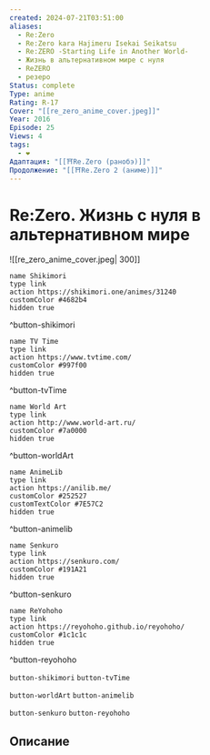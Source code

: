 ```yaml
---
created: 2024-07-21T03:51:00
aliases:
  - Re:Zero
  - Re:Zero kara Hajimeru Isekai Seikatsu
  - Re:ZERO -Starting Life in Another World-
  - Жизнь в альтернативном мире с нуля
  - ReZERO
  - резеро
Status: complete
Type: anime
Rating: R-17
Cover: "[[re_zero_anime_cover.jpeg]]"
Year: 2016
Episode: 25
Views: 4
tags:
  - ❤
Адаптация: "[[⛩️Re.Zero (ранобэ)]]"
Продолжение: "[[⛩️Re.Zero 2 (аниме)]]"
---
```


# Re:Zero. Жизнь с нуля в альтернативном мире

![[re_zero_anime_cover.jpeg| 300]]

```button
name Shikimori
type link
action https://shikimori.one/animes/31240
customColor #4682b4
hidden true
```
^button-shikimori

```button
name TV Time
type link
action https://www.tvtime.com/
customColor #997f00
hidden true
```
^button-tvTime

```button
name World Art
type link
action http://www.world-art.ru/
customColor #7a0000
hidden true
```
^button-worldArt

```button
name AnimeLib
type link
action https://anilib.me/
customColor #252527
customTextColor #7E57C2
hidden true
```
^button-animelib

```button
name Senkuro
type link
action https://senkuro.com/
customColor #191A21
hidden true
```
^button-senkuro

```button
name ReYohoho
type link
action https://reyohoho.github.io/reyohoho/
customColor #1c1c1c
hidden true
```
^button-reyohoho

`button-shikimori` `button-tvTime`

`button-worldArt` `button-animelib`

`button-senkuro` `button-reyohoho`

## Описание

